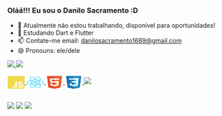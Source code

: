 ### Oláá!!! Eu sou o Danilo Sacramento :D

- 🔭 Atualmente não estou trabalhando, disponível para oportunidades!
- 🌱 Estudando Dart e Flutter 
- 📫 Contate-me email: danilosacramento1689@gmail.com
- 😄 Pronouns: ele/dele
<div>
  <a href="https://github.com/DaniloSacramento">
  <img height="180em" src="https://github-readme-stats.vercel.app/api?username=DaniloSacramento&show_icons=true&theme=merko&include_all_commits=true&count_private=true"/>
  <img height="180em" src="https://github-readme-stats.vercel.app/api/top-langs/?username=DaniloSacramento&layout=compact&langs_count=7&theme=merko"/>
</div>
  <div style="display: inline_block"><br>
  <img align="center" alt="Rafa-Js" height="30" width="40" src="https://raw.githubusercontent.com/devicons/devicon/master/icons/javascript/javascript-plain.svg">
  <img align="center" alt="Rafa-React" height="30" width="40" src="https://raw.githubusercontent.com/devicons/devicon/master/icons/react/react-original.svg">
  <img align="center" alt="Rafa-HTML" height="30" width="40" src="https://raw.githubusercontent.com/devicons/devicon/master/icons/html5/html5-original.svg">
  <img align="center" alt="Rafa-CSS" height="30" width="40" src="https://raw.githubusercontent.com/devicons/devicon/master/icons/css3/css3-original.svg">
  
  <img src="https://cdn.jsdelivr.net/gh/devicons/devicon/icons/flutter/flutter-original.svg" />
          
           
          
</div>
  
  ##
  
  
<div> 
  <a href="https://instagram.com/strode_danilo" target="_blank"><img src="https://img.shields.io/badge/-Instagram-%23E4405F?style=for-the-badge&logo=instagram&logoColor=white" target="_blank"></a>
  <a href = "gmailto:danilosacramento1689@gmail.com"><img src="https://img.shields.io/badge/-Gmail-%23333?style=for-the-badge&logo=gmail&logoColor=white" target="_blank"></a>
  <a href="https://www.linkedin.com/in/josédaniloprogramador" target="_blank"><img src="https://img.shields.io/badge/-LinkedIn-%230077B5?style=for-the-badge&logo=linkedin&logoColor=white" target="_blank"></a> 
 

</div>

  
  

